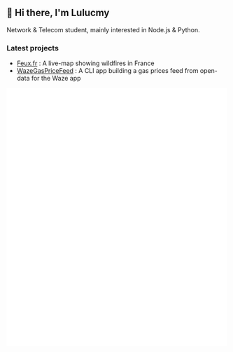 ## 👋 Hi there, I'm Lulucmy

Network & Telecom student, mainly interested in Node.js & Python.

### Latest projects

- [Feux.fr]([https://feux.fr](https://github.com/Lulucmy/feuxfr)) : A live-map showing wildfires in France
- [WazeGasPriceFeed](https://github.com/Lulucmy/WazeGasPriceFeed) : A CLI app building a gas prices feed from open-data for the Waze app

![GitHub Stats](https://github.com/Lulucmy/Lulucmy/blob/main/github-metrics.svg)

